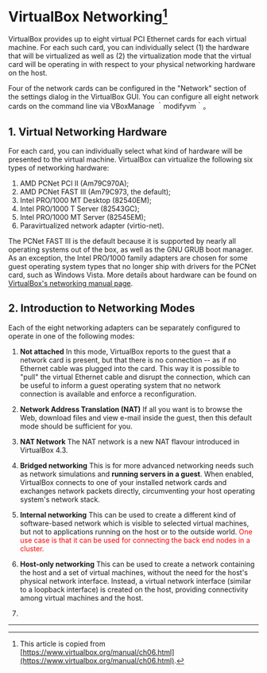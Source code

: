 # VirtualBox Networking[^ref_source]

VirtualBox provides up to eight virtual PCI Ethernet cards for each virtual machine. For each such card, you can individually select (1) the hardware that will be virtualized as well as (2) the virtualization mode that the virtual card will be operating in with respect to your physical networking hardware on the host.

Four of the network cards can be configured in the "Network" section of the settings dialog in the VirtualBox GUI. You can configure all eight network cards on the command line via VBoxManage ｀modifyvm｀。

## 1. Virtual Networking Hardware

For each card, you can individually select what kind of hardware will be presented to the virtual machine. VirtualBox can virtualize the following six types of networking hardware:

1. AMD PCNet PCI II (Am79C970A);
2. AMD PCNet FAST III (Am79C973, the default);
3. Intel PRO/1000 MT Desktop (82540EM);
4. Intel PRO/1000 T Server (82543GC);
5. Intel PRO/1000 MT Server (82545EM);
6. Paravirtualized network adapter (virtio-net).

The PCNet FAST III is the default because it is supported by nearly all operating systems out of the box, as well as the GNU GRUB boot manager. As an exception, the Intel PRO/1000 family adapters are chosen for some guest operating system types that no longer ship with drivers for the PCNet card, such as Windows Vista. More details about hardware can be found on [VirtualBox's networking manual page](https://www.virtualbox.org/manual/ch06.html).


## 2. Introduction to Networking Modes

Each of the eight networking adapters can be separately configured to operate in one of the following modes:

1. **Not attached** In this mode, VirtualBox reports to the guest that a network card is present, but that there is no connection -- as if no Ethernet cable was plugged into the card. This way it is possible to "pull" the virtual Ethernet cable and disrupt the connection, which can be useful to inform a guest operating system that no network connection is available and enforce a reconfiguration.

2. **Network Address Translation (NAT)** If all you want is to browse the Web, download files and view e-mail inside the guest, then this default mode should be sufficient for you.

3. **NAT Network** The NAT network is a new NAT flavour introduced in VirtualBox 4.3.

4. **Bridged networking** This is for more advanced networking needs such as network simulations and **running servers in a guest**. When enabled, VirtualBox connects to one of your installed network cards and exchanges network packets directly, circumventing your host operating system's network stack.

5. **Internal networking** This can be used to create a different kind of software-based network which is visible to selected virtual machines, but not to applications running on the host or to the outside world. <font color='red'>One use case is that it can be used for connecting the back end nodes in a cluster.</font>

6. **Host-only networking** This can be used to create a network containing the host and a set of virtual machines, without the need for the host's physical network interface. Instead, a virtual network interface (similar to a loopback interface) is created on the host, providing connectivity among virtual machines and the host.

7. 

---

[^ref_source]: This article is copied from [https://www.virtualbox.org/manual/ch06.html](https://www.virtualbox.org/manual/ch06.html).